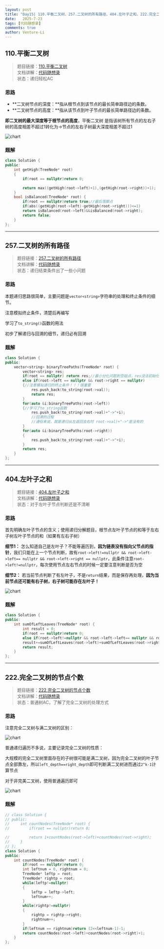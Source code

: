 ```yaml
---
layout: post
title: "Day15| 110.平衡二叉树、257.二叉树的所有路径、404.左叶子之和、222.完全二叉树的节点个数"
date:   2025-7-23
tags: [代码随想录]
comments: true
author: Venture-Li
---
```


## 110.平衡二叉树

> 题目链接：[110.平衡二叉树](https://leetcode.cn/problems/balanced-binary-tree/description/)  
> 文档讲解：[代码随想录](https://www.programmercarl.com/)  
> 状态：递归轻松AC

### 思路

- **二叉树节点的深度：**指从根节点到该节点的最长简单路径边的条数。
- **二叉树节点的高度：**指从该节点到叶子节点的最长简单路径边的条数。

**即二叉树的最大深度等于根节点的高度**，平衡二叉树 是指该树所有节点的左右子树的高度相差不超过1转化为->节点的左右子树最大深度相差不超过1

![chart](https://venture-li.github.io/images/202507241552688.png)

### 题解

```c++
class Solution {
public:
    int getHigh(TreeNode* root)
    {
        if(root == nullptr)return 0;
        
        return max((getHigh(root->left)+1),(getHigh(root->right))+1);
    }
    bool isBalanced(TreeNode* root) {
        if(root == nullptr)return true;//最后落脚点
        if(abs((getHigh(root->left)-getHigh(root->right)))<=1)
        return isBalanced(root->left)&&isBalanced(root->right);
        return false;
    }
};
```

---
## 257.二叉树的所有路径

> 题目链接：[257.二叉树的所有路径](https://leetcode.cn/problems/binary-tree-paths/description/)  
> 文档讲解：[代码随想录](https://www.programmercarl.com/)  
> 状态：递归结束条件出了一些小问题

### 思路

本题递归思路很简单，主要问题是`vector<string>`字符串的处理和终止条件的细节。

注意模拟终止条件，清楚后再编写

学习了`to_string()`函数的用法

初步了解递归与回溯的细节，递归必有回溯

### 题解

```c++
class Solution {
public:
    vector<string> binaryTreePaths(TreeNode* root) {
        vector<string> res;
        if(root == nullptr) return res;//最小分化问题到空姐点，res没法初始化
        else if(root->left == nullptr && root->right == nullptr)
        {//注意模拟递归的终止条件！！！很重要
            res.push_back(to_string(root->val));
            return res;
        }
        for(auto &i:binaryTreePaths(root->left))
        {//学习了to_string函数
            res.push_back(to_string(root->val)+"->"+i);
            //回溯的过程
            //通俗来说，就是递归从左返回去右时 root->val)+"->"是没有的
        }
        for(auto &i:binaryTreePaths(root->right))
        {
            res.push_back(to_string(root->val)+"->"+i);
        }
        return res; 
    }
};
```

---

## 404.左叶子之和

> 题目链接：[404.左叶子之和](https://leetcode.cn/problems/sum-of-left-leaves/description/)  
> 文档讲解：[代码随想录](https://www.programmercarl.com/)  
> 状态：对于左叶子节点判断还是不清晰

### 思路

首先明确左叶子节点的含义；使用递归分解题目，根节点左叶子节点的和等于左右子树左叶子节点的和（如果有左右子树）

**细节1：** 怎么知道自己是左叶子？不能等遍历到，**因为链表没有指向父节点的指针**，我们只能在上一个节点判断，故有`root->left!=nullptr && root->left->left== nullptr && root->left->right == nullptr`，此条件注意`root->left!=nullptr`，每次使用节点左右节点的时候一定要注意判断是否为空

**细节2：** 若当前节点判断了有左叶子，不是`return`结果，而是保存再处理，**因为当前节点还可能有右子树，右子树可能存在左叶子！**



![chart](https://venture-li.github.io/images/202507241603318.png)

### 题解

```c++
class Solution {
public:
    int sumOfLeftLeaves(TreeNode* root) {
        int result = 0;
        if(root == nullptr)return 0;
        else if(root->left!=nullptr && root->left->left== nullptr && root->left->right == nullptr)result+=root->left->val;
        result+=sumOfLeftLeaves(root->left)+sumOfLeftLeaves(root->right);
        return result;
    }
};
```

---

## 222.完全二叉树的节点个数

> 题目链接：[222.完全二叉树的节点个数](https://leetcode.cn/problems/count-complete-tree-nodes/description/)  
> 文档讲解：[代码随想录](https://www.programmercarl.com/)  
> 状态：普通树AC，了解了完全二叉树的处理方式

### 思路

注意完全二叉树与满二叉树的区别：

![chart](https://venture-li.github.io/images/202507241611696.png)

普通递归遍历不多说，主要记录完全二叉树的性质：

大规模的完全二叉树里面存在的子树很可能是满二叉树，因为完全二叉树的叶子节点全部靠左，所以`left_depth==right_depth`即可判断满二叉树进而通过`2^k-1`计算节点

对于非完美二叉树，使用普通遍历即可

![chart](https://venture-li.github.io/images/202507241619566.png)

### 题解

```c++
// class Solution {
// public:
//     int countNodes(TreeNode* root) {
//         if(root == nullptr)return 0;

//         return 1+countNodes(root->left)+countNodes(root->right);
//     }
// };
class Solution {
public:
    int countNodes(TreeNode* root) {
        if(root == nullptr)return 0;
        int leftnum = 0, rightnum = 0;
        TreeNode* leftp = root;
        TreeNode* rightp = root;
        while(leftp!=nullptr)
        {
            leftp = leftp->left;
            leftnum++;
        }
        while(rightp!=nullptr)
        {
            rightp = rightp->right;
            rightnum++;
        }
        if(leftnum == rightnum)return (2<<leftnum-1)-1;
        return countNodes(root->left)+countNodes(root->right)+1;
    }
};
```
